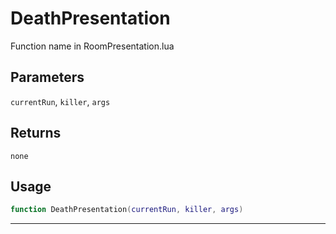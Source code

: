 # DeathPresentation
Function name in RoomPresentation.lua
## Parameters
`currentRun`, `killer`, `args`
## Returns
`none`
## Usage
```lua
function DeathPresentation(currentRun, killer, args)
```
---
